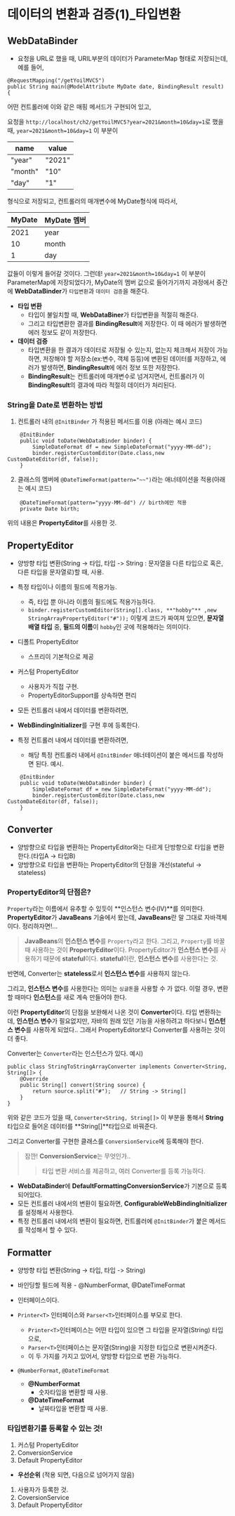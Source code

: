 # 데이터의 변환과 검증(1)_타입변환

## WebDataBinder
* 요청을 URL로 했을 때, URIL부분의 데이터가 ParameterMap 형태로 저장되는데, 예를 들어,

```
@RequestMapping("/getYoilMVC5")
public String main(@ModelAttribute MyDate date, BindingResult result) {
```
어떤 컨트롤러에 이와 같은 매핑 메서드가 구현되어 있고,

요청을 `http://localhost/ch2/getYoilMVC5?year=2021&month=10&day=1`로 했을 때, 
`year=2021&month=10&day=1` 이 부분이 

|name|value|
|-|-|
|"year"|"2021"|
|"month"|"10"|
|"day"|"1"|

형식으로 저장되고, 컨트롤러의 매개변수에 MyDate형식에 따라서,

|MyDate|MyDate 멤버|
|-|-|
|2021|year|
|10|month|
|1|day|

값들이 이렇게 들어갈 것이다.
그런데!
`year=2021&month=10&day=1` 이 부분이 ParameterMap에 저장되었다가, MyDate의 멤버 값으로 들어가기까지 과정에서 중간에 **WebDataBinder**가 `타입변환`과 `데이터 검증`을 해준다.
* **타입 변환**
  * 타입이 불일치할 때, **WebDataBiner**가 타입변환을 적절히 해준다. 
  * 그리고 타입변환한 결과를 **BindingResult**에 저장한다. 이 때 에러가 발생하면 에러 정보도 같이 저장한다.
* **데이터 검증**
  * 타입변환을 한 결과가 데이터로 저장될 수 있는지, 없는지 체크해서 저장이 가능하면, 저장해야 할 저장소(ex:변수, 객체 등등)에 변환된 데이터를 저장하고, 에러가 발생하면, **BindingResult**에 에러 정보 또한 저장한다.
  * **BindingResult**는 컨트롤러에 매개변수로 넘겨지면서, 컨트롤러가 이 **BindingResult**의 결과에 따라 적절히 데이터가 처리된다.


### String을 Date로 변환하는 방법
1. 컨트롤러 내의 `@InitBinder` 가 적용된 메서드를 이용 (아래는 예시 코드)
```
    @InitBinder
    public void toDate(WebDataBinder binder) {
        SimpleDateFormat df = new SimpleDateFormat("yyyy-MM-dd");
        binder.registerCustomEditor(Date.class,new CustomDateEditor(df, false));
    }
```


2. 클래스의 멤버에 `@DateTimeFormat(pattern="~~")`라는 애너테이션을 적용(아래는 예시 코드)
```
    @DateTimeFormat(pattern="yyyy-MM-dd") // birth에만 적용
    private Date birth;    
```

위의 내용은 **PropertyEditor**를 사용한 것.

## PropertyEditor
* 양방향 타입 변환(String -> 타입, 타입 -> String : 문자열을 다른 타입으로 혹은, 다른 타입을 문자열로)할 때, 사용.
* 특정 타입이나 이름의 필드에 적용가능.
  * 즉, 타입 뿐 아니라 이름의 필드에도 적용가능하다.
  * `binder.registerCustomEditor(String[].class, **"hobby"** ,new StringArrayPropertyEditor("#"));` 이렇게 코드가 짜여져 있으면, **문자열배열 타입** 중, **필드의 이름**이 `hobby`인 곳에 적용해라는 의미이다.
* 디폴트 PropertyEditor
  * 스프리이 기본적으로 제공
* 커스텀 PropertyEditor
  * 사용자가 직접 구현. 
  * PropertyEditorSupport를 상속하면 편리

* 모든 컨트롤러 내에서 데이터를 변환하려면, 
 * **WebBindingInitializer**를 구현 후에 등록한다.
* 특정 컨트롤러 내에서 데이터를 변환하려면,
  * 해당 특정 컨트롤러 내에서 `@InitBinder` 애너테이션이 붙은 메서드를 작성하면 된다.
예시.

```
    @InitBinder
    public void toDate(WebDataBinder binder) {
        SimpleDateFormat df = new SimpleDateFormat("yyyy-MM-dd");
        binder.registerCustomEditor(Date.class,new CustomDateEditor(df, false));
    }
```

## Converter

* 양방향으로 타입을 변환하는 PropertyEditor와는 다르게 단방향으로 타입을 변환한다.(타입A -> 타입B)
* 양방향으로 타입을 변환하는 PropertyEditor의 단점을 개선(stateful -> stateless)

### **PropertyEditor의 단점은?**
`Property`라는 이름에서 유추할 수 있듯이 **인스턴스 변수(IV)**를 의미한다. 
**PropertyEditor**가 **JavaBeans** 기술에서 왔는데, **JavaBeans**란 말 그대로 자바객체이다.
정리하자면!...
> **JavaBeans**의 **인스턴스 변수**를 `Property`라고 한다. 
> 그리고, `Property`를 바꿀 때 사용하는 것이 **PropertyEditor**이다.
> PropertyEditor가 **인스턴스 변수**를 사용하기 때문에 **stateful**이다.
> **stateful**이란, **인스턴스 변수**를 사용한다는 것. 

반면에, Converter는 **stateless**로서 **인스턴스 변수**를 사용하지 않는다.

그리고, **인스턴스 변수**를 사용한다는 의미는 `싱글톤`을 사용할 수 가 없다. 
이럴 경우, 변환할 때마다 **인스턴스**를 새로 계속 만들어야 한다.

이런 **PropertyEditor**의 단점을 보완해서 나온 것이 **Converter**이다.
타입 변환하는데, **인스턴스 변수**가 필요없지만, 자바의 원래 있던 기능을 사용하려고 하다보니 **인스턴스 변수**를 사용하게 되었다.. 그래서 PropertyEditor보다 Converter를 사용하는 것이 더 좋다.


Converter는 `Converter`라는 인스턴스가 있다. 
예시)

```
public class StringToStringArrayConverter implements Converter<String, String[]> {
	@Override
	public String[] convert(String source) {
		return source.split("#");	// String -> String[]
	}
}
```

위와 같은 코드가 있을 때,
`Converter<String, String[]>` 이 부분을 통해서 **String**타입으로 들어온 데이터를 **String[]**타입으로 바꿔준다.

그리고 Converter를 구현한 클래스를 `ConversionService`에 등록해야 한다.

> 잠깐! **ConversionService**는 무엇인가..
>> 타입 변환 서비스를 제공하고, 여러 Converter를 등록 가능하다.


* **WebDataBinder**에 **DefaultFormattingConversionService**가 기본으로 등록되어있다. 
* 모든 컨트롤러 내에서의 변환이 필요하면, **ConfigurableWebBindingInitializer**를 설정해서 사용한다.
* 특정 컨트롤러 내에서의 변환이 필요하면, 컨트롤러에 `@InitBinder`가 붙은 메서드를 작성해서 할 수 있다.

## Formatter 
* 양방향 타입 변환(String -> 타입, 타입 -> String)
* 바인딩할 필드에 적용 - @NumberFormat, @DateTimeFormat

* 인터페이스이다.
* `Printer<T>` 인터페이스와 `Parser<T>`인터페이스를 부모로 한다.
  * `Printer<T>`인터페이스는 어떤 타입이 있으면 그 타입을 문자열(String) 타입으로,
  * `Parser<T>`인터페이스는 문자열(String)을 지정한 타입으로 변환시켜준다.
  * 이 두 가지를 가지고 있어서, 양방향 타입으로 변환 가능하다.

* `@NumberFormat`, `@DateTimeFormat`
  * **@NumberFormat** 
    * 숫자타입을 변환할 때 사용.
  * **@DateTimeFormat**
    * 날짜타입을 변환할 때 사용.

### 타입변환기를 등록할 수 있는 것!
1. 커스텀 PropertyEditor
2. ConversionService
3. Default PropertyEditor

* **우선순위** (적용 되면, 다음으로 넘어가지 않음)
1. 사용자가 등록한 것.
2. CoversionService
3. Default PropertyEditor
